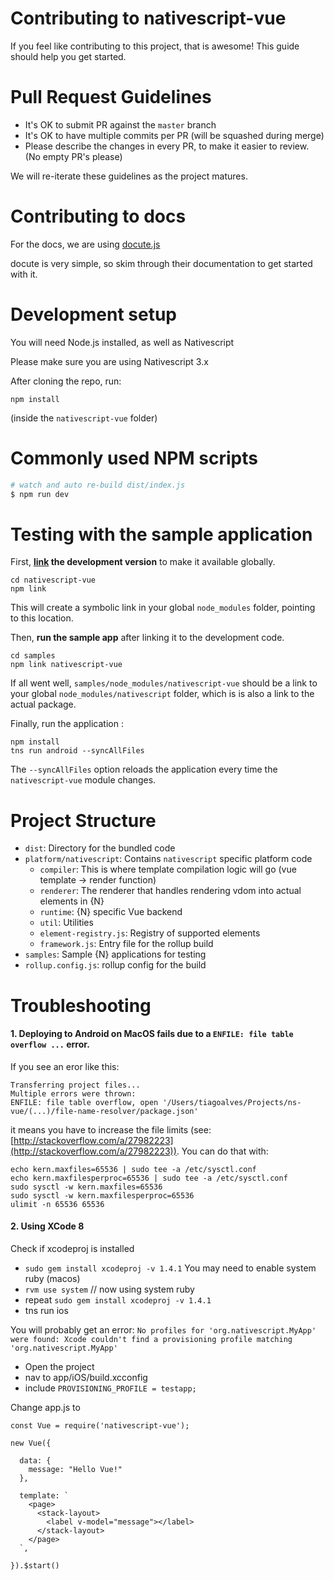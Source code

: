 # Contributing to nativescript-vue

If you feel like contributing to this project, that is awesome! This guide should help you get started.

# Pull Request Guidelines

- It's OK to submit PR against the `master` branch
- It's OK to have multiple commits per PR (will be squashed during merge)
- Please describe the changes in every PR, to make it easier to review. (No empty PR's please)

We will re-iterate these guidelines as the project matures.

# Contributing to docs

For the docs, we are using [docute.js](https://docute.js.org/#/home)

docute is very simple, so skim through their documentation to get started with it.

# Development setup
You will need Node.js installed, as well as Nativescript

Please make sure you are using Nativescript 3.x

After cloning the repo, run:

`npm install`

(inside the `nativescript-vue` folder)

# Commonly used NPM scripts

```bash
# watch and auto re-build dist/index.js
$ npm run dev
```

# Testing with the sample application

First, **[link](https://docs.npmjs.com/cli/link) the development version** to make it available globally.

```
cd nativescript-vue
npm link
```

This will create a symbolic link in your global `node_modules` folder, pointing to this location.

Then, **run the sample app** after linking it to the development code.

```
cd samples
npm link nativescript-vue
```

If all went well, `samples/node_modules/nativescript-vue` should be a link to your global `node_modules/nativescript` folder, which is is also a link to the actual package.

Finally, run the application :

```
npm install
tns run android --syncAllFiles
```

The `--syncAllFiles` option reloads the application every time the `nativescript-vue` module changes.

# Project Structure

- `dist`: Directory for the bundled code
- `platform/nativescript`: Contains `nativescript` specific platform code
  - `compiler`: This is where template compilation logic will go (vue template -> render function)
  - `renderer`: The renderer that handles rendering vdom into actual elements in {N}
  - `runtime`: {N} specific Vue backend
  - `util`: Utilities
  - `element-registry.js`: Registry of supported elements
  - `framework.js`: Entry file for the rollup build
- `samples`: Sample {N} applications for testing
- `rollup.config.js`: rollup config for the build

# Troubleshooting

#### 1. Deploying to Android on MacOS fails due to a `ENFILE: file table overflow ...` error.
If you see an eror like this:
```
Transferring project files...
Multiple errors were thrown:
ENFILE: file table overflow, open '/Users/tiagoalves/Projects/ns-vue/(...)/file-name-resolver/package.json'
```
it means you have to increase the file limits (see: [http://stackoverflow.com/a/27982223](http://stackoverflow.com/a/27982223)). You can do that with:
```
echo kern.maxfiles=65536 | sudo tee -a /etc/sysctl.conf
echo kern.maxfilesperproc=65536 | sudo tee -a /etc/sysctl.conf
sudo sysctl -w kern.maxfiles=65536
sudo sysctl -w kern.maxfilesperproc=65536
ulimit -n 65536 65536
```

#### 2. Using XCode 8
Check if xcodeproj is installed
- `sudo gem install xcodeproj -v 1.4.1`
You may need to enable system ruby (macos)
- `rvm use system` // now using system ruby
- repeat `sudo gem install xcodeproj -v 1.4.1`
- tns run ios

You will probably get an error:
`No profiles for 'org.nativescript.MyApp' were found: Xcode couldn't find a provisioning profile matching 'org.nativescript.MyApp'`

- Open the project
- nav to app/iOS/build.xcconfig
- include `PROVISIONING_PROFILE = testapp;`

Change app.js to
```
const Vue = require('nativescript-vue');

new Vue({

  data: {
	message: "Hello Vue!"
  },

  template: `
    <page>
      <stack-layout>
        <label v-model="message"></label>
      </stack-layout>
    </page>
  `,

}).$start()
```

